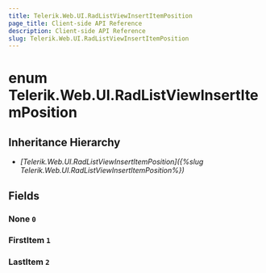 ```yaml
---
title: Telerik.Web.UI.RadListViewInsertItemPosition
page_title: Client-side API Reference
description: Client-side API Reference
slug: Telerik.Web.UI.RadListViewInsertItemPosition
---
```


# enum Telerik.Web.UI.RadListViewInsertItemPosition

## Inheritance Hierarchy

* *[Telerik.Web.UI.RadListViewInsertItemPosition]({%slug Telerik.Web.UI.RadListViewInsertItemPosition%})*

## Fields

### None `0`

### FirstItem `1`

### LastItem `2`


